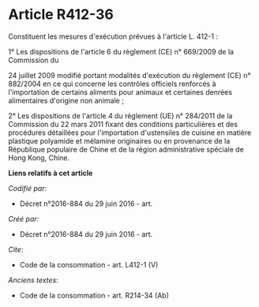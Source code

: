 # Article R412-36

Constituent les mesures d'exécution prévues à l'article L. 412-1 : 

1° Les dispositions de l'article 6 du règlement (CE) n° 669/2009 de la Commission du 

24 juillet 2009 modifié portant modalités d'exécution du règlement (CE) n° 882/2004 en ce qui concerne les contrôles
officiels renforcés à l'importation de certains aliments pour animaux et certaines denrées alimentaires d'origine non
animale ; 

2° Les dispositions de l'article 4 du règlement (UE) n° 284/2011 de la Commission du 22 mars 2011 fixant des conditions
particulières et des procédures détaillées pour l'importation d'ustensiles de cuisine en matière plastique polyamide et
mélamine originaires ou en provenance de la République populaire de Chine et de la région administrative spéciale de Hong
Kong, Chine.

**Liens relatifs à cet article**

_Codifié par_:

  - Décret n°2016-884 du 29 juin 2016 - art.

_Créé par_:

  - Décret n°2016-884 du 29 juin 2016 - art.

_Cite_:

  - Code de la consommation - art. L412-1 (V)

_Anciens textes_:

  - Code de la consommation - art. R214-34 (Ab)
